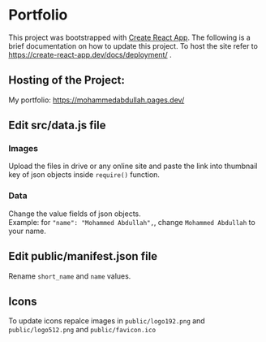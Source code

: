 # Portfolio

This project was bootstrapped with [Create React App](https://github.com/facebook/create-react-app). The following is a brief documentation on how to update this project. To host the site refer to https://create-react-app.dev/docs/deployment/ . 

## Hosting of the Project:
My portfolio: https://mohammedabdullah.pages.dev/

## Edit src/data.js file
### Images
Upload the files in drive or any online site and paste the link into thumbnail key of json objects inside `require()` function.

### Data
Change the value fields of json objects.\
Example: for  `"name": "Mohammed Abdullah",`, change `Mohammed Abdullah` to your name.
## Edit public/manifest.json file

Rename `short_name` and `name` values.

## Icons

To update icons repalce images in `public/logo192.png` and `public/logo512.png` and `public/favicon.ico`
